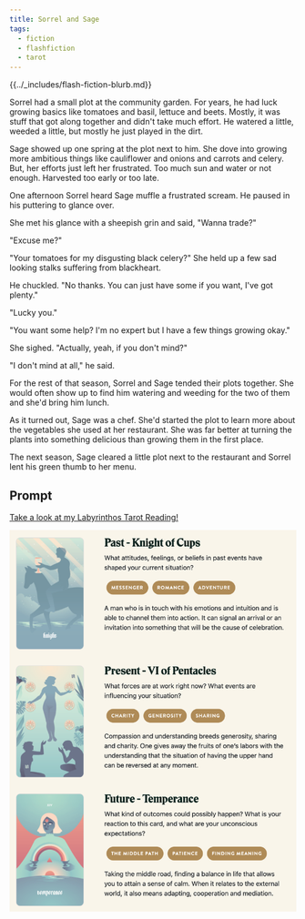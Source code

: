 ```yaml
---
title: Sorrel and Sage
tags:
  - fiction
  - flashfiction
  - tarot
---
```


{{../_includes/flash-fiction-blurb.md}}

<!--more-->

Sorrel had a small plot at the community garden. For years, he had luck growing basics like tomatoes and basil, lettuce and beets. Mostly, it was stuff that got along together and didn't take much effort. He watered a little, weeded a little, but mostly he just played in the dirt. 

Sage showed up one spring at the plot next to him. She dove into growing more ambitious things like cauliflower and onions and carrots and celery. But, her efforts just left her frustrated. Too much sun and water or not enough. Harvested too early or too late. 

One afternoon Sorrel heard Sage muffle a frustrated scream. He paused in his puttering to glance over.

She met his glance with a sheepish grin and said, "Wanna trade?"

"Excuse me?"

"Your tomatoes for my disgusting black celery?" She held up a few sad looking stalks suffering from blackheart. 

He chuckled. "No thanks. You can just have some if you want, I've got plenty."

"Lucky you."

"You want some help? I'm no expert but I have a few things growing okay."

She sighed. "Actually, yeah, if you don't mind?"

"I don't mind at all," he said.

For the rest of that season, Sorrel and Sage tended their plots together. She would often show up to find him watering and weeding for the two of them and she'd bring him lunch.

As it turned out, Sage was a chef. She'd started the plot to learn more about the vegetables she used at her restaurant. She was far better at turning the plants into something delicious than growing them in the first place.

The next season, Sage cleared a little plot next to the restaurant and Sorrel lent his green thumb to her menu. 

## Prompt

[Take a look at my Labyrinthos Tarot Reading!](https://app.labyrinthos.co/reading/ppf/SSTRWS/47,69,14)

![](20220415080626.png)

